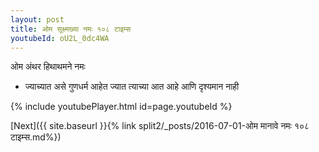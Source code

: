 ```yaml
---
layout: post
title: ओम सूक्ष्मख्या नमः १०८ टाइम्स
youtubeId: oU2L_0dc4WA
---
```

 
 
 ओम अंथर हिथाथमने नमः  
 
 -  ज्याच्यात असे गुणधर्म आहेत ज्यात त्याच्या आत आहे आणि दृश्यमान नाही 
 
  
 
  
 
 
 
 
 
 


{% include youtubePlayer.html id=page.youtubeId %}
 
[Next]({{ site.baseurl }}{% link  split2/_posts/2016-07-01-ओम मानावे नमः १०८ टाइम्स.md%})
 
